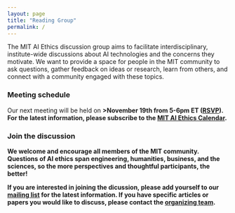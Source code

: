 ```yaml
---
layout: page
title: "Reading Group"
permalink: /
---
```


The MIT AI Ethics discussion group aims to facilitate interdisciplinary, institute-wide discussions about AI technologies and the concerns they motivate. We want to provide a space for people in the MIT community to ask questions, gather feedback on ideas or research, learn from others, and connect with a community engaged with these topics. 

### Meeting schedule

Our next meeting will be held on <b>>November 19th from 5-6pm ET ([RSVP](https://docs.google.com/forms/d/e/1FAIpQLScJhFfk8JQodzi3V0hZPpb1VZn_6jNolbFuqMQmULR4F8MgYQ/viewform)). For the latest information, please subscribe to the [MIT AI Ethics Calendar](https://calendar.google.com/calendar/u/0/embed?src=uqgrqa3k3rnkpl33rj37bqu5o4@group.calendar.google.com&ctz=America/New_York).

### Join the discussion

We welcome and encourage all members of the MIT community. Questions of AI ethics span engineering, humanities, business, and the sciences, so the more perspectives and thoughtful participants, the better! 

If you are interested in joining the dicussion, please add yourself to our [mailing list](https://groups.mit.edu/webmoira/list/ai-ethics) for the latest information. If you have specific articles or papers you would like to discuss, please contact the [organizing team](https://mitaiethics.github.io/organizers). 
